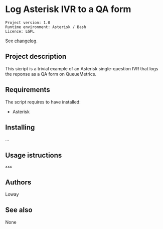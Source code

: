 Log Asterisk IVR to a QA form
=============================

```
Project version: 1.0 
Runtime environment: Asterisk / Bash 
Licence: LGPL
```
See  [changelog](CHANGELOG.md).

Project description
-------------------

This sicript is a trivial example of an Asterisk single-question IVR that logs the reponse as a QA form on QueueMetrics.


Requirements
------------

The script requires to have installed:

* Asterisk

Installing
----------

...

Usage istructions
-----------------

```
xxx
```



Authors
-------

Loway


See also
--------

None
